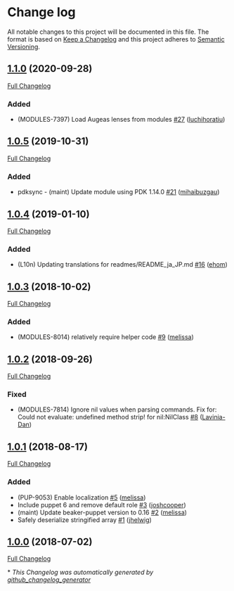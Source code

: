# Change log

All notable changes to this project will be documented in this file. The format is based on [Keep a Changelog](http://keepachangelog.com/en/1.0.0/) and this project adheres to [Semantic Versioning](http://semver.org).

## [1.1.0](https://github.com/puppetlabs/puppetlabs-augeas_core/tree/1.1.0) (2020-09-28)

[Full Changelog](https://github.com/puppetlabs/puppetlabs-augeas_core/compare/1.0.5...1.1.0)

### Added

- \(MODULES-7397\) Load Augeas lenses from modules [\#27](https://github.com/puppetlabs/puppetlabs-augeas_core/pull/27) ([luchihoratiu](https://github.com/luchihoratiu))

## [1.0.5](https://github.com/puppetlabs/puppetlabs-augeas_core/tree/1.0.5) (2019-10-31)

[Full Changelog](https://github.com/puppetlabs/puppetlabs-augeas_core/compare/1.0.4...1.0.5)

### Added

- pdksync - \(maint\) Update module using PDK 1.14.0 [\#21](https://github.com/puppetlabs/puppetlabs-augeas_core/pull/21) ([mihaibuzgau](https://github.com/mihaibuzgau))

## [1.0.4](https://github.com/puppetlabs/puppetlabs-augeas_core/tree/1.0.4) (2019-01-10)

[Full Changelog](https://github.com/puppetlabs/puppetlabs-augeas_core/compare/1.0.3...1.0.4)

### Added

- \(L10n\) Updating translations for readmes/README\_ja\_JP.md [\#16](https://github.com/puppetlabs/puppetlabs-augeas_core/pull/16) ([ehom](https://github.com/ehom))

## [1.0.3](https://github.com/puppetlabs/puppetlabs-augeas_core/tree/1.0.3) (2018-10-02)

[Full Changelog](https://github.com/puppetlabs/puppetlabs-augeas_core/compare/1.0.2...1.0.3)

### Added

- \(MODULES-8014\) relatively require helper code [\#9](https://github.com/puppetlabs/puppetlabs-augeas_core/pull/9) ([melissa](https://github.com/melissa))

## [1.0.2](https://github.com/puppetlabs/puppetlabs-augeas_core/tree/1.0.2) (2018-09-26)

[Full Changelog](https://github.com/puppetlabs/puppetlabs-augeas_core/compare/1.0.1...1.0.2)

### Fixed

- \(MODULES-7814\) Ignore nil values when parsing commands. Fix for: Could not evaluate: undefined method strip! for nil:NilClass [\#8](https://github.com/puppetlabs/puppetlabs-augeas_core/pull/8) ([Lavinia-Dan](https://github.com/Lavinia-Dan))

## [1.0.1](https://github.com/puppetlabs/puppetlabs-augeas_core/tree/1.0.1) (2018-08-17)

[Full Changelog](https://github.com/puppetlabs/puppetlabs-augeas_core/compare/1.0.0...1.0.1)

### Added

- \(PUP-9053\) Enable localization [\#5](https://github.com/puppetlabs/puppetlabs-augeas_core/pull/5) ([melissa](https://github.com/melissa))
- Include puppet 6 and remove default role [\#3](https://github.com/puppetlabs/puppetlabs-augeas_core/pull/3) ([joshcooper](https://github.com/joshcooper))
- \(maint\) Update beaker-puppet version to 0.16 [\#2](https://github.com/puppetlabs/puppetlabs-augeas_core/pull/2) ([melissa](https://github.com/melissa))
- Safely deserialize stringified array [\#1](https://github.com/puppetlabs/puppetlabs-augeas_core/pull/1) ([jhelwig](https://github.com/jhelwig))

## [1.0.0](https://github.com/puppetlabs/puppetlabs-augeas_core/tree/1.0.0) (2018-07-02)

[Full Changelog](https://github.com/puppetlabs/puppetlabs-augeas_core/compare/b9263341547f13a6af09f748d9b9ac483b5d2030...1.0.0)



\* *This Changelog was automatically generated by [github_changelog_generator](https://github.com/skywinder/Github-Changelog-Generator)*
